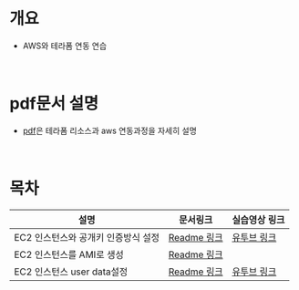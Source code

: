 # 개요
* AWS와 테라폼 연동 연습

<br>

# pdf문서 설명
* [pdf](./terraform-aws.pdf)은 테라폼 리소스과 aws 연동과정을 자세히 설명

<br>

# 목차

| 설명 | 문서링크 | 실습영상 링크 |
| ---- | ---- | ------------ |
| EC2 인스턴스와 공개키 인증방식 설정 | [Readme 링크](./9_ec2-userdata/Readme.md) | [유투브 링크](https://youtu.be/rHm6C2-77uA) |
| EC2 인스턴스를 AMI로 생성 | [Readme 링크](./11_create-ami/Readme.md) | |
| EC2 인스턴스 user data설정 | [Readme 링크](./12_ec2-user-data/Readme.md) | [유투브 링크](https://youtu.be/qAvSbUEjWnU) |